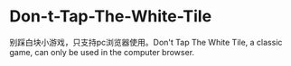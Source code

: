 # Don-t-Tap-The-White-Tile
别踩白块小游戏，只支持pc浏览器使用。Don't Tap The White Tile, a classic game, can only be used in the computer browser. 
